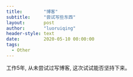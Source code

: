```yaml
---
title:        "博客"
subtitle:     "尝试写些东西"
layout:       post
author:       "luoruiqing"
header-style: text
date:         2020-05-10 00:00:00
tags:
  - Other
---
```



工作5年, 从未尝试过写博客, 这次试试能否坚持下来。